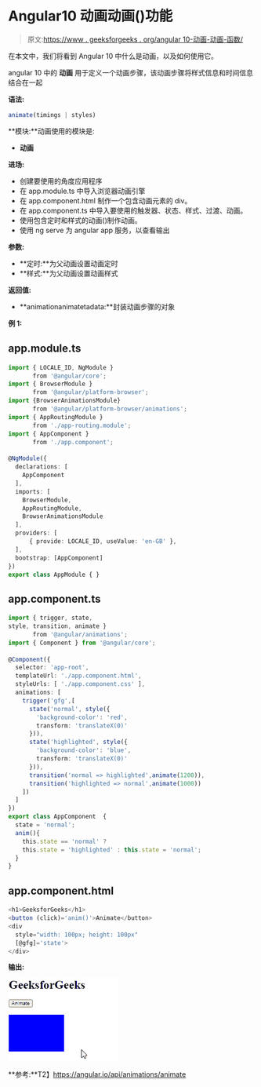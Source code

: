 # Angular10 动画动画()功能

> 原文:[https://www . geeksforgeeks . org/angular 10-动画-动画-函数/](https://www.geeksforgeeks.org/angular10-animation-animate-function/)

在本文中，我们将看到 Angular 10 中什么是动画，以及如何使用它。

angular 10 中的 **动画** 用于定义一个动画步骤，该动画步骤将样式信息和时间信息结合在一起

**语法:**

```ts
animate(timings | styles)
```

**模块:**动画使用的模块是:

*   **动画**

**进场:**

*   创建要使用的角度应用程序
*   在 app.module.ts 中导入浏览器动画引擎
*   在 app.component.html 制作一个包含动画元素的 div。
*   在 app.component.ts 中导入要使用的触发器、状态、样式、过渡、动画。
*   使用包含定时和样式的动画()制作动画。
*   使用 ng serve 为 angular app 服务，以查看输出

**参数:**

*   **定时:**为父动画设置动画定时
*   **样式:**为父动画设置动画样式

**返回值:**

*   **animationanimatetadata:**封装动画步骤的对象

**例 1:**

## app.module.ts

```ts
import { LOCALE_ID, NgModule } 
       from '@angular/core';
import { BrowserModule }
       from '@angular/platform-browser';
import {BrowserAnimationsModule}
       from '@angular/platform-browser/animations';
import { AppRoutingModule }
       from './app-routing.module';
import { AppComponent } 
       from './app.component';

@NgModule({
  declarations: [
    AppComponent
  ],
  imports: [
    BrowserModule,
    AppRoutingModule,
    BrowserAnimationsModule
  ],
  providers: [
      { provide: LOCALE_ID, useValue: 'en-GB' },
  ],
  bootstrap: [AppComponent]
})
export class AppModule { }
```

## app.component.ts

```ts
import { trigger, state,
style, transition, animate }
       from '@angular/animations';
import { Component } from '@angular/core';

@Component({
  selector: 'app-root',
  templateUrl: './app.component.html',
  styleUrls: [ './app.component.css' ],
  animations: [
    trigger('gfg',[
      state('normal', style({
        'background-color': 'red',
        transform: 'translateX(0)'
      })),
      state('highlighted', style({
        'background-color': 'blue',
        transform: 'translateX(0)'
      })),
      transition('normal => highlighted',animate(1200)),
      transition('highlighted => normal',animate(1000))
    ])
  ]
})
export class AppComponent  {
  state = 'normal';
  anim(){
    this.state == 'normal' ? 
    this.state = 'highlighted' : this.state = 'normal';
  }
}
```

## app.component.html

```ts
<h1>GeeksforGeeks</h1>
<button (click)='anim()'>Animate</button>
<div 
  style="width: 100px; height: 100px"
  [@gfg]='state'>
</div>
```

**输出:**

![](img/feed8318bd04f3928d41ed1abc317b8f.png)

**参考:**T2】https://angular.io/api/animations/animate